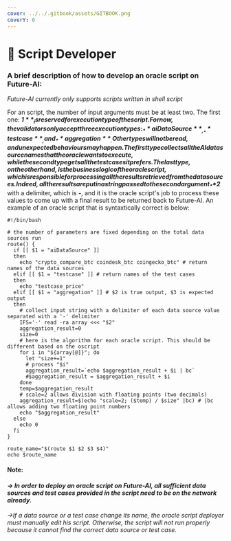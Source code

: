 ```yaml
---
cover: ../../.gitbook/assets/GITBOOK.png
coverY: 0
---
```


# 🔹 Script Developer

### A brief description of how to develop an oracle script on Future-AI:

_Future-AI currently only supports scripts written in shell script_

For an script, the number of input arguments must be at least two. The first one: _**$1**_ is reserved for execution type of the script. For now, the validators only accept three execution types: _**aiDataSource**_, _**testcase**_, and _**aggregation**_. Other types will not be read, and unexpected behaviours may happen. The first type collects all the AI data source names that the oracle wants to execute, while the second type gets all the test cases it prefers. The last type, on the other hand, is the business logic of the oracle script, which is responsible for processing all the results retrieved from the data sources. Indeed, all the results are put in a string passed to the second argument _**$2**_ with a delimiter, which is _**-**_, and it is the oracle script's job to process these values to come up with a final result to be returned back to Future-AI. An example of an oracle script that is syntaxtically correct is below:

```
#!/bin/bash

# the number of parameters are fixed depending on the total data sources run
route() {
  if [[ $1 = "aiDataSource" ]]
  then 
    echo "crypto_compare_btc coindesk_btc coingecko_btc" # return names of the data sources
  elif [[ $1 = "testcase" ]] # return names of the test cases
  then
    echo "testcase_price"
  elif [[ $1 = "aggregation" ]] # $2 is true output, $3 is expected output
  then
    # collect input string with a delimiter of each data source value separated with a '-' delimiter
    IFS='-' read -ra array <<< "$2"
    aggregation_result=0
    size=0
    # here is the algorithm for each oracle script. This should be different based on the oscript
    for i in "${array[@]}"; do
      let "size+=1"
      # process "$i"
      aggregation_result=`echo $aggregation_result + $i | bc`
      #$aggregation_result = $aggregation_result + $i
    done
    temp=$aggregation_result
    # scale=2 allows division with floating points (two decimals)
    aggregation_result=$(echo "scale=2; ($temp) / $size" |bc) # |bc allows adding two floating point numbers
    echo "$aggregation_result"
  else
    echo 0
  fi
}

route_name="$(route $1 $2 $3 $4)"
echo $route_name
```

#### Note:

#### _-> In order to deploy an oracle script on Future-AI, all sufficient data sources and test cases provided in the script need to be on the network already._

_->If a data source or a test case change its name, the oracle script deployer must manually edit his script. Otherwise, the script will not run properly because it cannot find the correct data source or test case._
